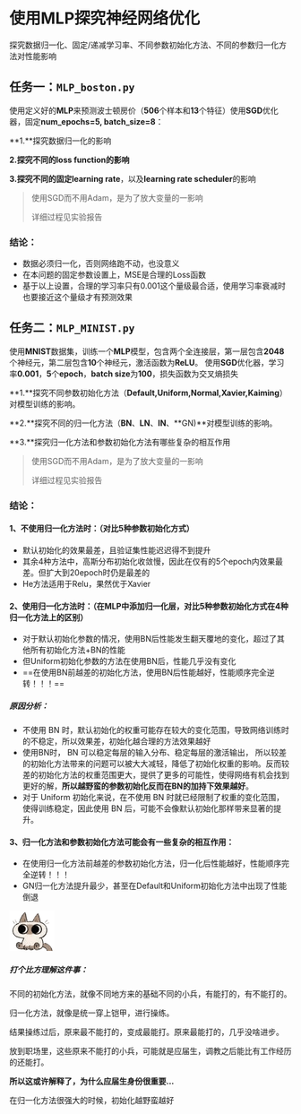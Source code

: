 # 使用MLP探究神经网络优化

探究数据归一化、固定/递减学习率、不同参数初始化方法、不同的参数归一化方法对性能影响



## 任务一：`MLP_boston.py`

使用定义好的**MLP**来预测波士顿房价（**506**个样本和**13**个特征）使用**SGD**优化器，固定**num_epochs=5, batch_size=8**：

**1.**探究数据归一化的影响

**2.**探究不同的**loss function的影响**

**3.**探究不同的固定**learning rate**，以及**learning rate scheduler**的影响



> 使用SGD而不用Adam，是为了放大变量的一影响
>
> 详细过程见实验报告



### 结论：

- 数据必须归一化，否则网络跑不动，也没意义
- 在本问题的固定参数设置上，MSE是合理的Loss函数
- 基于以上设置，合理的学习率只有0.001这个量级最合适，使用学习率衰减时也要接近这个量级才有预测效果



## 任务二：`MLP_MINIST.py`

使用**MNIST**数据集，训练一个**MLP**模型，包含两个全连接层，第一层包含**2048**个神经元，第二层包含**10**个神经元，激活函数为**ReLU**。
使用**SGD**优化器，学习率**0.001**，**5**个**epoch**，**batch size**为**100**，损失函数为交叉熵损失

**1.**探究不同参数初始化方法（**Default,Uniform,Normal,Xavier,Kaiming**）对模型训练的影响。

**2.**探究不同的归一化方法（**BN**、**LN**、**IN**、**GN)**对模型训练的影响。

**3.**探究归一化方法和参数初始化方法有哪些复杂的相互作用



> 使用SGD而不用Adam，是为了放大变量的一影响
>
> 详细过程见实验报告



### 结论：

#### 1、不使用归一化方法时：（对比5种参数初始化方式）

- 默认初始化的效果最差，且验证集性能迟迟得不到提升
- 其余4种方法中，高斯分布初始化收敛慢，因此在仅有的5个epoch内效果最差。但扩大到20epoch时仍是最差的
- He方法适用于Relu，果然优于Xavier

#### 2、使用归一化方法时：（在MLP中添加归一化层，对比5种参数初始化方式在4种归一化方法上的区别）

- 对于默认初始化参数的情况，使用BN后性能发生翻天覆地的变化，超过了其他所有初始化方法+BN的性能
- 但Uniform初始化参数的方法在使用BN后，性能几乎没有变化
- ==在使用BN前越差的初始化方法，使用BN后性能越好，性能顺序完全逆转！！！==

##### 原因分析：

- 不使用 BN 时，默认初始化的权重可能存在较大的变化范围，导致网络训练时的不稳定，所以效果差，初始化越合理的方法效果越好
- 使用BN时， BN 可以稳定每层的输入分布、稳定每层的激活输出， 所以较差的初始化方法带来的问题可以被大大减轻，降低了初始化权重的影响。反而较差的初始化方法的权重范围更大，提供了更多的可能性，使得网络有机会找到更好的解，**所以越野蛮的参数初始化反而在BN的加持下效果越好**。
- 对于 Uniform 初始化来说，在不使用 BN 时就已经限制了权重的变化范围，使得训练稳定，因此使用 BN 后，可能不会像默认初始化那样带来显著的提升。



#### 3、归一化方法和参数初始化方法可能会有一些复杂的相互作用：

- 在使用归一化方法前越差的参数初始化方法，归一化后性能越好，性能顺序完全逆转！！！
- GN归一化方法提升最少，甚至在Default和Uniform初始化方法中出现了性能倒退

![img](./README.assets/LQRC}S6`JZ5P[J480$G96KS.gif)

##### 打个比方理解这件事：

不同的初始化方法，就像不同地方来的基础不同的小兵，有能打的，有不能打的。

归一化方法，就像是统一穿上铠甲，进行操练。

结果操练过后，原来最不能打的，变成最能打。原来最能打的，几乎没啥进步。

放到职场里，这些原来不能打的小兵，可能就是应届生，调教之后能比有工作经历的还能打。

**所以这或许解释了，为什么应届生身份很重要...**

在归一化方法很强大的时候，初始化越野蛮越好

### 


